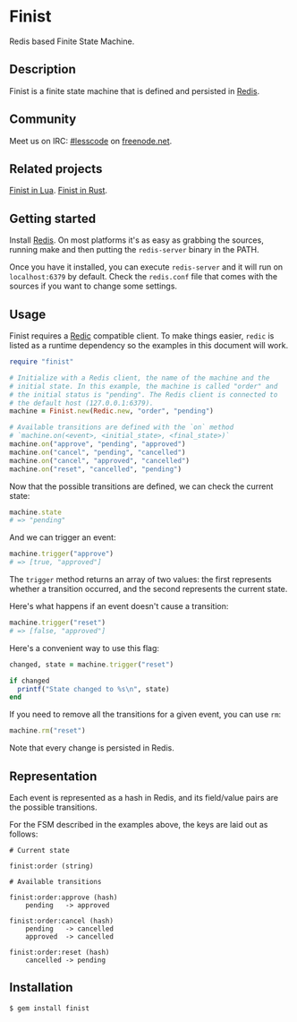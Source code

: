 Finist
======

Redis based Finite State Machine.

Description
-----------

Finist is a finite state machine that is defined and persisted in
[Redis][redis].

Community
---------

Meet us on IRC: [#lesscode](irc://chat.freenode.net/#lesscode) on
[freenode.net](http://freenode.net/).

Related projects
----------------

[Finist in Lua][finist.lua].
[Finist in Rust][finist.rust].

Getting started
---------------

Install [Redis][redis]. On most platforms it's as easy as grabbing
the sources, running make and then putting the `redis-server` binary
in the PATH.

Once you have it installed, you can execute `redis-server` and it
will run on `localhost:6379` by default. Check the `redis.conf`
file that comes with the sources if you want to change some settings.

Usage
-----

Finist requires a [Redic][redic] compatible client. To make things
easier, `redic` is listed as a runtime dependency so the examples
in this document will work.

```ruby
require "finist"

# Initialize with a Redis client, the name of the machine and the
# initial state. In this example, the machine is called "order" and
# the initial status is "pending". The Redis client is connected to
# the default host (127.0.0.1:6379).
machine = Finist.new(Redic.new, "order", "pending")

# Available transitions are defined with the `on` method
# `machine.on(<event>, <initial_state>, <final_state>)`
machine.on("approve", "pending", "approved")
machine.on("cancel", "pending", "cancelled")
machine.on("cancel", "approved", "cancelled")
machine.on("reset", "cancelled", "pending")
```

Now that the possible transitions are defined, we can check the
current state:

```ruby
machine.state
# => "pending"
```

And we can trigger an event:

```ruby
machine.trigger("approve")
# => [true, "approved"]
```

The `trigger` method returns an array of two values: the first
represents whether a transition occurred, and the second represents
the current state.

Here's what happens if an event doesn't cause a transition:

```ruby
machine.trigger("reset")
# => [false, "approved"]
```

Here's a convenient way to use this flag:

```ruby
changed, state = machine.trigger("reset")

if changed
  printf("State changed to %s\n", state)
end
```

If you need to remove all the transitions for a given event, you
can use `rm`:

```ruby
machine.rm("reset")
```

Note that every change is persisted in Redis.

Representation
--------------

Each event is represented as a hash in Redis, and its field/value
pairs are the possible transitions.

For the FSM described in the examples above, the keys are laid out
as follows:

```
# Current state

finist:order (string)

# Available transitions

finist:order:approve (hash)
	pending   -> approved

finist:order:cancel (hash)
	pending   -> cancelled
	approved  -> cancelled

finist:order:reset (hash)
	cancelled -> pending
```

Installation
------------

```
$ gem install finist
```

[redis]: http://redis.io
[redic]: https://github.com/amakawa/redic
[finist.lua]: https://github.com/soveran/finist.lua
[finist.rust]: https://github.com/badboy/finist
